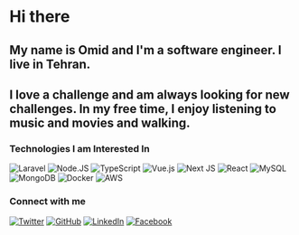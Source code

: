 # Hi there 
  
## My name is Omid and I'm a software engineer. I live in Tehran.


## I love a challenge and am always looking for new challenges. In my free time, I enjoy listening to music and movies and walking.  
  


### Technologies I am Interested In 

![Laravel](https://img.shields.io/badge/laravel-%23FF2D20.svg?style=for-the-badge&logo=laravel&logoColor=white)
![Node.JS](https://img.shields.io/badge/Node.js-43853D?style=for-the-badge&logo=node.js&logoColor=white)
![TypeScript](https://img.shields.io/badge/TypeScript-007ACC?style=for-the-badge&logo=typescript&logoColor=white)
![Vue.js](https://img.shields.io/badge/vuejs-%2335495e.svg?style=for-the-badge&logo=vuedotjs&logoColor=%234FC08D)
![Next JS](https://img.shields.io/badge/Next-black?style=for-the-badge&logo=next.js&logoColor=white)
![React](https://img.shields.io/badge/react-%2320232a.svg?style=for-the-badge&logo=react&logoColor=%2361DAFB)
![MySQL](https://img.shields.io/badge/mysql-%2300f.svg?style=for-the-badge&logo=mysql&logoColor=white)
![MongoDB](https://img.shields.io/badge/MongoDB-%234ea94b.svg?style=for-the-badge&logo=mongodb&logoColor=white)
![Docker](https://img.shields.io/badge/Docker-2CA5E0?style=for-the-badge&logo=docker&logoColor=white)
![AWS](https://img.shields.io/badge/AWS-%23FF9900.svg?style=for-the-badge&logo=amazon-aws&logoColor=white)



### Connect with me  

[![Twitter](https://img.shields.io/badge/Twitter-1DA1F2?style=for-the-badge&logo=twitter&logoColor=white)](https://twitter.com/omidrayaneh)
[![GitHub](https://img.shields.io/badge/GitHub-100000?style=for-the-badge&logo=github&logoColor=white)](https://github.com/omidrayaneh)
[![LinkedIn](https://img.shields.io/badge/LinkedIn-0077B5?style=for-the-badge&logo=linkedin&logoColor=white)](https://www.linkedin.com/in/omidrayaneh)
[![Facebook](https://img.shields.io/badge/Facebook-%231877F2.svg?style=for-the-badge&logo=Facebook&logoColor=white)](https://www.facebook.com/omidrayaneh)

